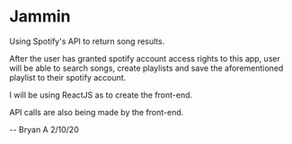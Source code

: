 # Jammin
Using Spotify's API to return song results. 

After the user has granted spotify account access rights to this app, user will be able to search songs, create playlists and save the aforementioned playlist to their spotify account.

I will be using ReactJS as to create the front-end. 

API calls are also being made by the front-end.

-- Bryan A 2/10/20
